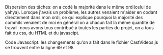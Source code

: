 
Dispersion des tâches: 
    on a codé la majorité dans le même ordi(celui de yahya). Lorsque j'avais un problème, les autres venaient
    m'aider en codant directement dans mon ordi, ce qui explique pourquoi la majorité des commits venaient de moi
    en général on a chacun fait la même quantité de travail. nous avons tous contribué à toutes les parties du projet,
    on a tous fait du css, du HTML et du javascipt.

Code Javascript:
les changements qu'on a fait dans le fichier CastVideos.js se trouvent entre la ligne 69 et 98
   